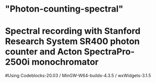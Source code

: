 # "Photon-counting-spectral" 
# Spectral recording with Stanford Research System SR400 photon counter and Acton SpectraPro-2500i monochromator

#Using Codeblocks-20.03 / MinGW-W64-builds-4.3.5 / wxWidgets-3.1.5